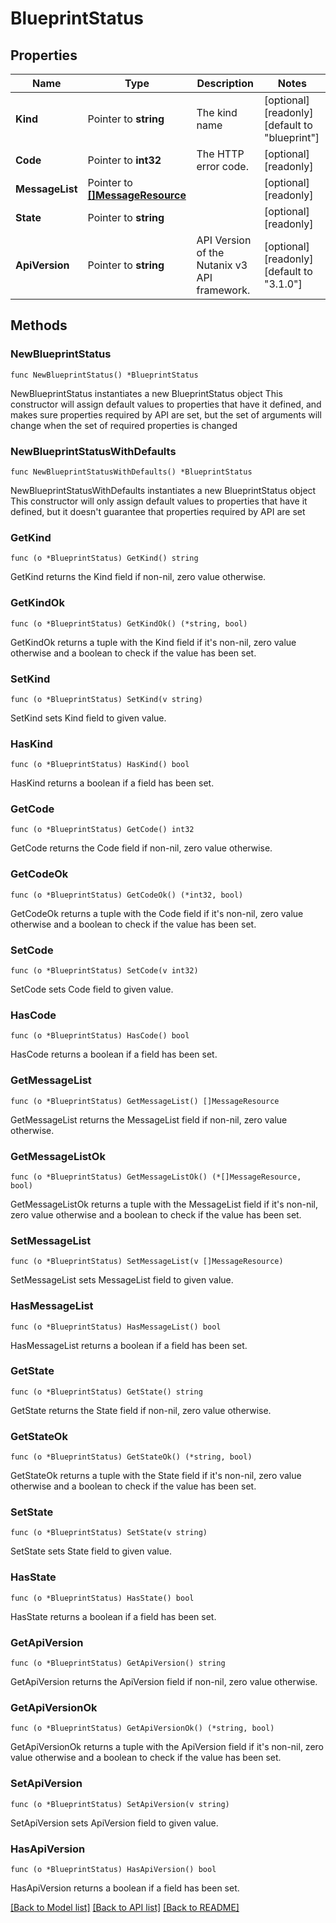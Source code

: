 # BlueprintStatus

## Properties

Name | Type | Description | Notes
------------ | ------------- | ------------- | -------------
**Kind** | Pointer to **string** | The kind name | [optional] [readonly] [default to "blueprint"]
**Code** | Pointer to **int32** | The HTTP error code. | [optional] [readonly] 
**MessageList** | Pointer to [**[]MessageResource**](MessageResource.md) |  | [optional] [readonly] 
**State** | Pointer to **string** |  | [optional] [readonly] 
**ApiVersion** | Pointer to **string** | API Version of the Nutanix v3 API framework. | [optional] [readonly] [default to "3.1.0"]

## Methods

### NewBlueprintStatus

`func NewBlueprintStatus() *BlueprintStatus`

NewBlueprintStatus instantiates a new BlueprintStatus object
This constructor will assign default values to properties that have it defined,
and makes sure properties required by API are set, but the set of arguments
will change when the set of required properties is changed

### NewBlueprintStatusWithDefaults

`func NewBlueprintStatusWithDefaults() *BlueprintStatus`

NewBlueprintStatusWithDefaults instantiates a new BlueprintStatus object
This constructor will only assign default values to properties that have it defined,
but it doesn't guarantee that properties required by API are set

### GetKind

`func (o *BlueprintStatus) GetKind() string`

GetKind returns the Kind field if non-nil, zero value otherwise.

### GetKindOk

`func (o *BlueprintStatus) GetKindOk() (*string, bool)`

GetKindOk returns a tuple with the Kind field if it's non-nil, zero value otherwise
and a boolean to check if the value has been set.

### SetKind

`func (o *BlueprintStatus) SetKind(v string)`

SetKind sets Kind field to given value.

### HasKind

`func (o *BlueprintStatus) HasKind() bool`

HasKind returns a boolean if a field has been set.

### GetCode

`func (o *BlueprintStatus) GetCode() int32`

GetCode returns the Code field if non-nil, zero value otherwise.

### GetCodeOk

`func (o *BlueprintStatus) GetCodeOk() (*int32, bool)`

GetCodeOk returns a tuple with the Code field if it's non-nil, zero value otherwise
and a boolean to check if the value has been set.

### SetCode

`func (o *BlueprintStatus) SetCode(v int32)`

SetCode sets Code field to given value.

### HasCode

`func (o *BlueprintStatus) HasCode() bool`

HasCode returns a boolean if a field has been set.

### GetMessageList

`func (o *BlueprintStatus) GetMessageList() []MessageResource`

GetMessageList returns the MessageList field if non-nil, zero value otherwise.

### GetMessageListOk

`func (o *BlueprintStatus) GetMessageListOk() (*[]MessageResource, bool)`

GetMessageListOk returns a tuple with the MessageList field if it's non-nil, zero value otherwise
and a boolean to check if the value has been set.

### SetMessageList

`func (o *BlueprintStatus) SetMessageList(v []MessageResource)`

SetMessageList sets MessageList field to given value.

### HasMessageList

`func (o *BlueprintStatus) HasMessageList() bool`

HasMessageList returns a boolean if a field has been set.

### GetState

`func (o *BlueprintStatus) GetState() string`

GetState returns the State field if non-nil, zero value otherwise.

### GetStateOk

`func (o *BlueprintStatus) GetStateOk() (*string, bool)`

GetStateOk returns a tuple with the State field if it's non-nil, zero value otherwise
and a boolean to check if the value has been set.

### SetState

`func (o *BlueprintStatus) SetState(v string)`

SetState sets State field to given value.

### HasState

`func (o *BlueprintStatus) HasState() bool`

HasState returns a boolean if a field has been set.

### GetApiVersion

`func (o *BlueprintStatus) GetApiVersion() string`

GetApiVersion returns the ApiVersion field if non-nil, zero value otherwise.

### GetApiVersionOk

`func (o *BlueprintStatus) GetApiVersionOk() (*string, bool)`

GetApiVersionOk returns a tuple with the ApiVersion field if it's non-nil, zero value otherwise
and a boolean to check if the value has been set.

### SetApiVersion

`func (o *BlueprintStatus) SetApiVersion(v string)`

SetApiVersion sets ApiVersion field to given value.

### HasApiVersion

`func (o *BlueprintStatus) HasApiVersion() bool`

HasApiVersion returns a boolean if a field has been set.


[[Back to Model list]](../README.md#documentation-for-models) [[Back to API list]](../README.md#documentation-for-api-endpoints) [[Back to README]](../README.md)


